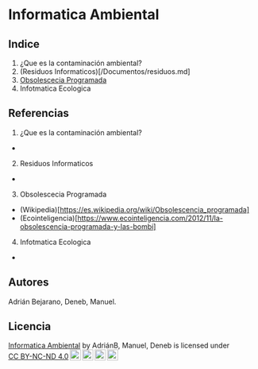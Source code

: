 # Informatica Ambiental

## Indice
1.  ¿Que es la contaminación ambiental?
2.  (Residuos Informaticos)[/Documentos/residuos.md]
3.  [Obsolescecia Programada](/Documentos/obsolescencia_programada.md)
4.  Infotmatica Ecologica

## Referencias
1.  ¿Que es la contaminación ambiental?
  *
2.  Residuos Informaticos
  *
3.  Obsolescecia Programada
  * (Wikipedia)[https://es.wikipedia.org/wiki/Obsolescencia_programada]
  * (Ecointeligencia)[https://www.ecointeligencia.com/2012/11/la-obsolescencia-programada-y-las-bombi]
4.  Infotmatica Ecologica
  *
## Autores
Adrián Bejarano, Deneb, Manuel.

## Licencia
<p xmlns:cc="http://creativecommons.org/ns#" xmlns:dct="http://purl.org/dc/terms/"><a property="dct:title" rel="cc:attributionURL" href="https://github.com/Abejalb1504/informatica-ambiental.git">Informatica Ambiental</a> by <span property="cc:attributionName">AdriánB, Manuel, Deneb</span> is licensed under <a href="http://creativecommons.org/licenses/by-nc-nd/4.0/?ref=chooser-v1" target="_blank" rel="license noopener noreferrer" style="display:inline-block;">CC BY-NC-ND 4.0<img style="height:22px!important;margin-left:3px;vertical-align:text-bottom;" src="https://mirrors.creativecommons.org/presskit/icons/cc.svg?ref=chooser-v1"><img style="height:22px!important;margin-left:3px;vertical-align:text-bottom;" src="https://mirrors.creativecommons.org/presskit/icons/by.svg?ref=chooser-v1"><img style="height:22px!important;margin-left:3px;vertical-align:text-bottom;" src="https://mirrors.creativecommons.org/presskit/icons/nc.svg?ref=chooser-v1"><img style="height:22px!important;margin-left:3px;vertical-align:text-bottom;" src="https://mirrors.creativecommons.org/presskit/icons/nd.svg?ref=chooser-v1"></a></p>
